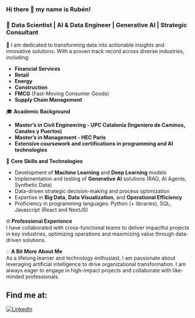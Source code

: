 ### Hi there 👋 my name is Rubén!

### 🌟 Data Scientist | AI & Data Engineer | Generative AI | Strategic Consultant  

🚀 I am dedicated to transforming data into actionable insights and innovative solutions. With a proven track record across diverse industries, including:  
- **Financial Services**  
- **Retail**  
- **Energy**  
- **Construction**  
- **FMCG** (Fast-Moving Consumer Goods)  
- **Supply Chain Management**  

🎓 **Academic Background**  
- **Master’s in Civil Engineering - UPC Catalonia (Ingeniero de Caminos, Canales y Puertos)**  
- **Master’s in Management - HEC Paris**  
- **Extensive coursework and certifications in programming and AI technologies**  

🔧 **Core Skills and Technologies**  
- Development of **Machine Learning** and **Deep Learning** models  
- Implementation and testing of **Generative AI** solutions (RAG, AI Agents, Synthetic Data) 
- Data-driven strategic decision-making and process optimization  
- Expertise in **Big Data**, **Data Visualization**, and **Operational Efficiency**  
- Proficiency in programming languages: Python (+ libraries), SQL, Javascript (React and NextJS)  

🌐 **Professional Experience**  
I have collaborated with cross-functional teams to deliver impactful projects in key industries, optimizing operations and maximizing value through data-driven solutions.  

💡 **A Bit More About Me**  
As a lifelong learner and technology enthusiast, I am passionate about leveraging artificial intelligence to drive organizational transformation. I am always eager to engage in high-impact projects and collaborate with like-minded professionals.  

## Find me at:
[![LinkedIn](https://img.shields.io/badge/linkedin-%230077B5.svg?style=for-the-badge&logo=linkedin&logoColor=white)](https://www.linkedin.com/in/rub%C3%A9n-yanes-castilla-2880a8133/)


<!--
**rubenyanes/rubenyanes** is a ✨ _special_ ✨ repository because its `README.md` (this file) appears on your GitHub profile.

Here are some ideas to get you started:

- 🔭 I’m currently working on ...
- 🌱 I’m currently learning ...
- 👯 I’m looking to collaborate on ...
- 🤔 I’m looking for help with ...
- 💬 Ask me about ...
- 📫 How to reach me: ...
- 😄 Pronouns: ...
- ⚡ Fun fact: ...
-->

